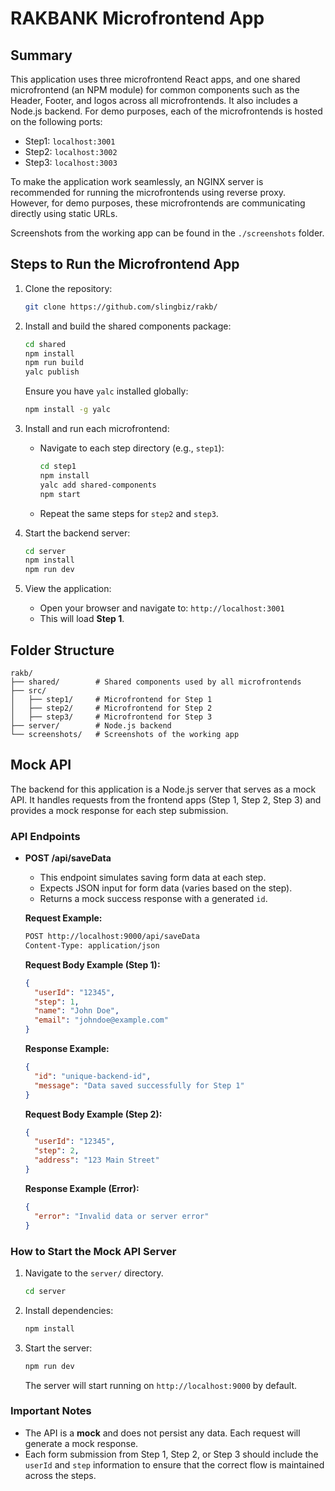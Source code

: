 # RAKBANK Microfrontend App

## Summary
This application uses three microfrontend React apps, and one shared microfrontend (an NPM module) for common components such as the Header, Footer, and logos across all microfrontends. It also includes a Node.js backend. For demo purposes, each of the microfrontends is hosted on the following ports:
- Step1: `localhost:3001`
- Step2: `localhost:3002`
- Step3: `localhost:3003`

To make the application work seamlessly, an NGINX server is recommended for running the microfrontends using reverse proxy. However, for demo purposes, these microfrontends are communicating directly using static URLs.

Screenshots from the working app can be found in the `./screenshots` folder.

## Steps to Run the Microfrontend App
1. Clone the repository:
    ```bash
    git clone https://github.com/slingbiz/rakb/
    ```

2. Install and build the shared components package:
    ```bash
    cd shared
    npm install
    npm run build
    yalc publish
    ```

    Ensure you have `yalc` installed globally:
    ```bash
    npm install -g yalc
    ```

3. Install and run each microfrontend:
    - Navigate to each step directory (e.g., `step1`):
        ```bash
        cd step1
        npm install
        yalc add shared-components
        npm start
        ```
    - Repeat the same steps for `step2` and `step3`.

4. Start the backend server:
    ```bash
    cd server
    npm install
    npm run dev
    ```

5. View the application:
    - Open your browser and navigate to: `http://localhost:3001`
    - This will load **Step 1**.

## Folder Structure
```plaintext
rakb/
├── shared/        # Shared components used by all microfrontends
├── src/
│   ├── step1/     # Microfrontend for Step 1
│   ├── step2/     # Microfrontend for Step 2
│   ├── step3/     # Microfrontend for Step 3
├── server/        # Node.js backend
└── screenshots/   # Screenshots of the working app
```

## Mock API

The backend for this application is a Node.js server that serves as a mock API. It handles requests from the frontend apps (Step 1, Step 2, Step 3) and provides a mock response for each step submission.

### API Endpoints
- **POST /api/saveData**
    - This endpoint simulates saving form data at each step.
    - Expects JSON input for form data (varies based on the step).
    - Returns a mock success response with a generated `id`.

    **Request Example:**
    ```bash
    POST http://localhost:9000/api/saveData
    Content-Type: application/json
    ```

    **Request Body Example (Step 1):**
    ```json
    {
      "userId": "12345",
      "step": 1,
      "name": "John Doe",
      "email": "johndoe@example.com"
    }
    ```

    **Response Example:**
    ```json
    {
      "id": "unique-backend-id",
      "message": "Data saved successfully for Step 1"
    }
    ```

    **Request Body Example (Step 2):**
    ```json
    {
      "userId": "12345",
      "step": 2,
      "address": "123 Main Street"
    }
    ```

    **Response Example (Error):**
    ```json
    {
      "error": "Invalid data or server error"
    }
    ```

### How to Start the Mock API Server
1. Navigate to the `server/` directory.
    ```bash
    cd server
    ```

2. Install dependencies:
    ```bash
    npm install
    ```

3. Start the server:
    ```bash
    npm run dev
    ```

    The server will start running on `http://localhost:9000` by default.

### Important Notes
- The API is a **mock** and does not persist any data. Each request will generate a mock response.
- Each form submission from Step 1, Step 2, or Step 3 should include the `userId` and `step` information to ensure that the correct flow is maintained across the steps.
